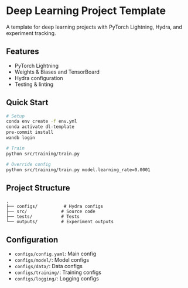 # Deep Learning Project Template

A template for deep learning projects with PyTorch Lightning, Hydra, and experiment tracking.

## Features

- PyTorch Lightning
- Weights & Biases and TensorBoard
- Hydra configuration
- Testing & linting

## Quick Start

```bash
# Setup
conda env create -f env.yml
conda activate dl-template
pre-commit install
wandb login

# Train
python src/training/train.py

# Override config
python src/training/train.py model.learning_rate=0.0001
```

## Project Structure

```
.
├── configs/          # Hydra configs
├── src/             # Source code
├── tests/           # Tests
└── outputs/         # Experiment outputs
```

## Configuration

- `configs/config.yaml`: Main config
- `configs/model/`: Model configs
- `configs/data/`: Data configs
- `configs/training/`: Training configs
- `configs/logging/`: Logging configs
